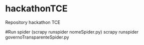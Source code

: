 # hackathonTCE
Repository hackathon TCE

#Run spider (scrapy runspider nomeSpider.py)
scrapy runspider governoTransparenteSpider.py

